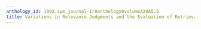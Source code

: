 ```yaml
---
anthology_id: 1992.ipm_journal-ir0anthology0volumeA28A5.5
title: Variations in Relevance Judgments and the Evaluation of Retrieval Performance
---
```

